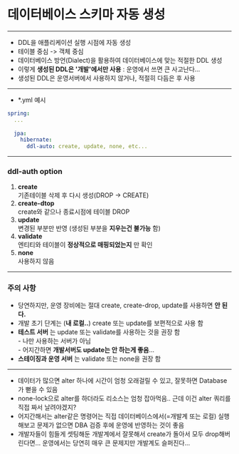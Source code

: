 # 데이터베이스 스키마 자동 생성

---
* DDL을 애플리케이션 실행 시점에 자동 생성
* 테이블 중심 -> 객체 중심
* 데이터베이스 방언(Dialect)을 활용하여 데이터베이스에 맞는 적절한 DDL 생성
* 이렇게 __생성된 DDL은 '개발'에서만 사용__ : 운영에서 쓰면 큰 사고난다...
* 생성된 DDL은 운영서버에서 사용하지 않거나, 적절히 다듬은 후 사용
---

* *.yml 예시
```yaml
spring:
  ...
  
  jpa:
    hibernate:
      ddl-auto: create, update, none, etc...
```
---

### __ddl-auth option__
1. __create__ <br>기존테이블 삭제 후 다시 생성(DROP -> CREATE)
2. __create-dtop__ <br>create와 같으나 종료시점에 테이블 DROP
3. __update__ <br>변경된 부분만 반영 (생성된 부분을 __지우는건 불가능__ 함)
4. __validate__ <br>엔티티와 테이블이 __정상적으로 매핑되었는지__  만 확인
5. __none__ <br>사용하지 않음

---

### 주의 사항
* 당연하지만, 운영 장비에는 절대 create, create-drop, update를 사용하면 __안 된다.__
* 개발 초기 단계는 (__내 로컬..__) create 또는 update를 보편적으로 사용 함
* __테스트 서버__ 는 update 또는 validate를 사용하는 것을 권장 함<br> - 나만 사용하는 서버가 아님<br> - 어지간하면 __개발서버도 update는 안 하는게 좋음__...
* __스테이징과 운영 서버__ 는 validate 또는 none을 권장 함

---

* 데이터가 많으면 alter 하나에 시간이 엄청 오래걸릴 수 있고, 잘못하면 Database가 뻗을 수 있음
* none-lock으로 alter를 하더라도 리소스는 엄청 잡아먹음.. 근데 이건 alter 쿼리를 직접 짜서 날려야겠지?
* 어지간해서는 alter같은 명령어는 직접 데이터베이스에서(=개발계 또는 로컬) 실행해보고 문제가 없으면 DBA 검증 후에 운영에 반영하는 것이 좋음
* 개발자들이 힘들게 셋팅해둔 개발계에서 잘못해서 create가 돌아서 모두 drop해버린다면... 운영에서는 당연히 매우 큰 문제지만 개발계도 슬퍼진다...